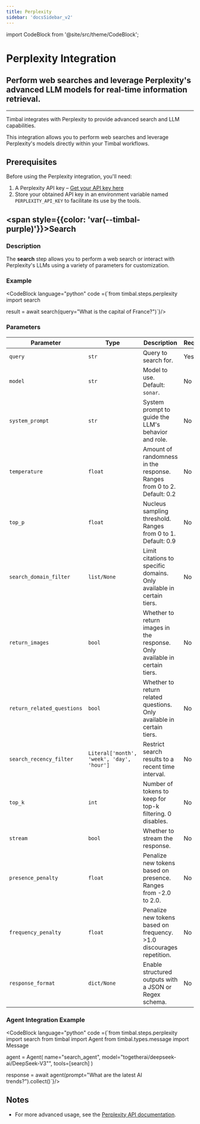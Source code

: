 ```yaml
---
title: Perplexity
sidebar: 'docsSidebar_v2'
---
```


import CodeBlock from '@site/src/theme/CodeBlock';

# Perplexity Integration

<h2 className="subtitle" style={{marginTop: '-17px', fontSize: '1.1rem', fontWeight: 'normal'}}>
Perform web searches and leverage Perplexity's advanced LLM models for real-time information retrieval.
</h2>

---

Timbal integrates with Perplexity to provide advanced search and LLM capabilities. 

This integration allows you to perform web searches and leverage Perplexity's models directly within your Timbal workflows.

## Prerequisites

Before using the Perplexity integration, you'll need:

1. A Perplexity API key – [Get your API key here](https://www.perplexity.ai/account/api/keys)
2. Store your obtained API key in an environment variable named `PERPLEXITY_API_KEY` to facilitate its use by the tools.


## <span style={{color: 'var(--timbal-purple)'}}><strong>Search</strong></span>

### Description
The **search** step allows you to perform a web search or interact with Perplexity's LLMs using a variety of parameters for customization.

### Example
<CodeBlock language="python" code ={`from timbal.steps.perplexity import search

result = await search(query="What is the capital of France?")`}/>

### Parameters

| Parameter | Type | Description | Required |
|-----------|------|-------------|----------|
| `query` | `str` | Query to search for. | Yes |
| `model` | `str` | Model to use. Default: `sonar`. | No |
| `system_prompt` | `str` | System prompt to guide the LLM's behavior and role. | No |
| `temperature` | `float` | Amount of randomness in the response. Ranges from 0 to 2. Default: 0.2 | No |
| `top_p` | `float` | Nucleus sampling threshold. Ranges from 0 to 1. Default: 0.9 | No |
| `search_domain_filter` | `list/None` | Limit citations to specific domains. Only available in certain tiers. | No |
| `return_images` | `bool` | Whether to return images in the response. Only available in certain tiers. | No |
| `return_related_questions` | `bool` | Whether to return related questions. Only available in certain tiers. | No |
| `search_recency_filter` | `Literal['month', 'week', 'day', 'hour']` | Restrict search results to a recent time interval. | No |
| `top_k` | `int` | Number of tokens to keep for top-k filtering. 0 disables. | No |
| `stream` | `bool` | Whether to stream the response. | No |
| `presence_penalty` | `float` | Penalize new tokens based on presence. Ranges from -2.0 to 2.0. | No |
| `frequency_penalty` | `float` | Penalize new tokens based on frequency. >1.0 discourages repetition. | No |
| `response_format` | `dict/None` | Enable structured outputs with a JSON or Regex schema. | No |

### Agent Integration Example

<CodeBlock language="python" code ={`from timbal.steps.perplexity import search
from timbal import Agent
from timbal.types.message import Message

agent = Agent(
    name="search_agent",
    model="togetherai/deepseek-ai/DeepSeek-V3"",
    tools=[search]
)

response = await agent(prompt="What are the latest AI trends?").collect()`}/>

## Notes
- For more advanced usage, see the [Perplexity API documentation](https://docs.perplexity.ai/api-reference/chat-completions).